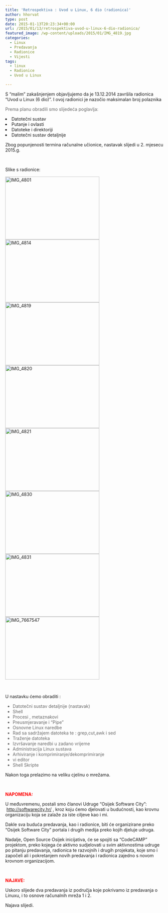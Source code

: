```yaml
---
title: 'Retrospektiva : Uvod u Linux, 6 dio (radionica)'
author: hhorvat
type: post
date: 2015-01-13T20:23:34+00:00
url: /2015/01/13/retrospektiva-uvod-u-linux-6-dio-radionica/
featured_image: /wp-content/uploads/2015/01/IMG_4819.jpg
categories:
  - Linux
  - Predavanja
  - Radionice
  - Vijesti
tags:
  - linux
  - Radionice
  - Uvod u Linux

---
```

S &#8220;malim&#8221; zakašnjenjem objavljujemo da je 13.12.2014 završila radionica “Uvod u Linux (6 dio)”. I ovoj radionici je nazočio maksimalan broj polaznika

<p style="color: #666666;">
  Prema planu obradili smo slijedeća poglavlja:
</p>

<li style="font-weight: inherit; font-style: inherit;">
  Datotečni sustav
</li>
<li style="font-weight: inherit; font-style: inherit;">
  Putanje i ovlasti
</li>
<li style="font-weight: inherit; font-style: inherit;">
  Datoteke i direktoriji
</li>
<li style="font-weight: inherit; font-style: inherit;">
  Datotečni sustav detaljnije
</li>

Zbog popunjenosti termina računalne učionice, nastavak slijedi u 2. mjesecu 2015.g.

&nbsp;

Slike s radionice:

<a href="https://i0.wp.com/www.opensource-osijek.org/wordpress/wp-content/uploads/2015/01/IMG_4801.jpg?ssl=1" data-rel="lightbox-0" title=""><img class="alignnone size-medium wp-image-1842" src="https://i0.wp.com/www.opensource-osijek.org/wordpress/wp-content/uploads/2015/01/IMG_4801.jpg?resize=300%2C200&#038;ssl=1" alt="IMG_4801" width="300" height="200" srcset="https://i0.wp.com/www.opensource-osijek.org/wordpress/wp-content/uploads/2015/01/IMG_4801.jpg?resize=300%2C200&ssl=1 300w, https://i0.wp.com/www.opensource-osijek.org/wordpress/wp-content/uploads/2015/01/IMG_4801.jpg?resize=150%2C100&ssl=1 150w, https://i0.wp.com/www.opensource-osijek.org/wordpress/wp-content/uploads/2015/01/IMG_4801.jpg?resize=1024%2C682&ssl=1 1024w, https://i0.wp.com/www.opensource-osijek.org/wordpress/wp-content/uploads/2015/01/IMG_4801.jpg?w=2000&ssl=1 2000w, https://i0.wp.com/www.opensource-osijek.org/wordpress/wp-content/uploads/2015/01/IMG_4801.jpg?w=3000&ssl=1 3000w" sizes="(max-width: 300px) 100vw, 300px" data-recalc-dims="1" /></a> <a href="https://i2.wp.com/www.opensource-osijek.org/wordpress/wp-content/uploads/2015/01/IMG_4814.jpg?ssl=1" data-rel="lightbox-1" title=""><img class="alignnone size-medium wp-image-1843" src="https://i2.wp.com/www.opensource-osijek.org/wordpress/wp-content/uploads/2015/01/IMG_4814.jpg?resize=300%2C200&#038;ssl=1" alt="IMG_4814" width="300" height="200" srcset="https://i2.wp.com/www.opensource-osijek.org/wordpress/wp-content/uploads/2015/01/IMG_4814.jpg?resize=300%2C200&ssl=1 300w, https://i2.wp.com/www.opensource-osijek.org/wordpress/wp-content/uploads/2015/01/IMG_4814.jpg?resize=150%2C100&ssl=1 150w, https://i2.wp.com/www.opensource-osijek.org/wordpress/wp-content/uploads/2015/01/IMG_4814.jpg?resize=1024%2C682&ssl=1 1024w, https://i2.wp.com/www.opensource-osijek.org/wordpress/wp-content/uploads/2015/01/IMG_4814.jpg?w=2000&ssl=1 2000w, https://i2.wp.com/www.opensource-osijek.org/wordpress/wp-content/uploads/2015/01/IMG_4814.jpg?w=3000&ssl=1 3000w" sizes="(max-width: 300px) 100vw, 300px" data-recalc-dims="1" /></a> <a href="https://i2.wp.com/www.opensource-osijek.org/wordpress/wp-content/uploads/2015/01/IMG_4819.jpg?ssl=1" data-rel="lightbox-2" title=""><img class="alignnone size-medium wp-image-1844" src="https://i2.wp.com/www.opensource-osijek.org/wordpress/wp-content/uploads/2015/01/IMG_4819.jpg?resize=300%2C200&#038;ssl=1" alt="IMG_4819" width="300" height="200" srcset="https://i2.wp.com/www.opensource-osijek.org/wordpress/wp-content/uploads/2015/01/IMG_4819.jpg?resize=300%2C200&ssl=1 300w, https://i2.wp.com/www.opensource-osijek.org/wordpress/wp-content/uploads/2015/01/IMG_4819.jpg?resize=150%2C100&ssl=1 150w, https://i2.wp.com/www.opensource-osijek.org/wordpress/wp-content/uploads/2015/01/IMG_4819.jpg?resize=1024%2C682&ssl=1 1024w, https://i2.wp.com/www.opensource-osijek.org/wordpress/wp-content/uploads/2015/01/IMG_4819.jpg?w=2000&ssl=1 2000w, https://i2.wp.com/www.opensource-osijek.org/wordpress/wp-content/uploads/2015/01/IMG_4819.jpg?w=3000&ssl=1 3000w" sizes="(max-width: 300px) 100vw, 300px" data-recalc-dims="1" /></a> <a href="https://i2.wp.com/www.opensource-osijek.org/wordpress/wp-content/uploads/2015/01/IMG_4820.jpg?ssl=1" data-rel="lightbox-3" title=""><img class="alignnone size-medium wp-image-1845" src="https://i2.wp.com/www.opensource-osijek.org/wordpress/wp-content/uploads/2015/01/IMG_4820.jpg?resize=300%2C200&#038;ssl=1" alt="IMG_4820" width="300" height="200" srcset="https://i2.wp.com/www.opensource-osijek.org/wordpress/wp-content/uploads/2015/01/IMG_4820.jpg?resize=300%2C200&ssl=1 300w, https://i2.wp.com/www.opensource-osijek.org/wordpress/wp-content/uploads/2015/01/IMG_4820.jpg?resize=150%2C100&ssl=1 150w, https://i2.wp.com/www.opensource-osijek.org/wordpress/wp-content/uploads/2015/01/IMG_4820.jpg?resize=1024%2C682&ssl=1 1024w, https://i2.wp.com/www.opensource-osijek.org/wordpress/wp-content/uploads/2015/01/IMG_4820.jpg?w=2000&ssl=1 2000w, https://i2.wp.com/www.opensource-osijek.org/wordpress/wp-content/uploads/2015/01/IMG_4820.jpg?w=3000&ssl=1 3000w" sizes="(max-width: 300px) 100vw, 300px" data-recalc-dims="1" /></a> <a href="https://i2.wp.com/www.opensource-osijek.org/wordpress/wp-content/uploads/2015/01/IMG_4821.jpg?ssl=1" data-rel="lightbox-4" title=""><img class="alignnone size-medium wp-image-1846" src="https://i2.wp.com/www.opensource-osijek.org/wordpress/wp-content/uploads/2015/01/IMG_4821.jpg?resize=300%2C200&#038;ssl=1" alt="IMG_4821" width="300" height="200" srcset="https://i2.wp.com/www.opensource-osijek.org/wordpress/wp-content/uploads/2015/01/IMG_4821.jpg?resize=300%2C200&ssl=1 300w, https://i2.wp.com/www.opensource-osijek.org/wordpress/wp-content/uploads/2015/01/IMG_4821.jpg?resize=150%2C100&ssl=1 150w, https://i2.wp.com/www.opensource-osijek.org/wordpress/wp-content/uploads/2015/01/IMG_4821.jpg?resize=1024%2C682&ssl=1 1024w, https://i2.wp.com/www.opensource-osijek.org/wordpress/wp-content/uploads/2015/01/IMG_4821.jpg?w=2000&ssl=1 2000w, https://i2.wp.com/www.opensource-osijek.org/wordpress/wp-content/uploads/2015/01/IMG_4821.jpg?w=3000&ssl=1 3000w" sizes="(max-width: 300px) 100vw, 300px" data-recalc-dims="1" /></a> <a href="https://i0.wp.com/www.opensource-osijek.org/wordpress/wp-content/uploads/2015/01/IMG_4830.jpg?ssl=1" data-rel="lightbox-5" title=""><img class="alignnone size-medium wp-image-1847" src="https://i0.wp.com/www.opensource-osijek.org/wordpress/wp-content/uploads/2015/01/IMG_4830.jpg?resize=300%2C200&#038;ssl=1" alt="IMG_4830" width="300" height="200" srcset="https://i0.wp.com/www.opensource-osijek.org/wordpress/wp-content/uploads/2015/01/IMG_4830.jpg?resize=300%2C200&ssl=1 300w, https://i0.wp.com/www.opensource-osijek.org/wordpress/wp-content/uploads/2015/01/IMG_4830.jpg?resize=150%2C100&ssl=1 150w, https://i0.wp.com/www.opensource-osijek.org/wordpress/wp-content/uploads/2015/01/IMG_4830.jpg?resize=1024%2C682&ssl=1 1024w, https://i0.wp.com/www.opensource-osijek.org/wordpress/wp-content/uploads/2015/01/IMG_4830.jpg?w=2000&ssl=1 2000w, https://i0.wp.com/www.opensource-osijek.org/wordpress/wp-content/uploads/2015/01/IMG_4830.jpg?w=3000&ssl=1 3000w" sizes="(max-width: 300px) 100vw, 300px" data-recalc-dims="1" /></a> <a href="https://i2.wp.com/www.opensource-osijek.org/wordpress/wp-content/uploads/2015/01/IMG_4831.jpg?ssl=1" data-rel="lightbox-6" title=""><img class="alignnone size-medium wp-image-1848" src="https://i2.wp.com/www.opensource-osijek.org/wordpress/wp-content/uploads/2015/01/IMG_4831.jpg?resize=300%2C200&#038;ssl=1" alt="IMG_4831" width="300" height="200" srcset="https://i2.wp.com/www.opensource-osijek.org/wordpress/wp-content/uploads/2015/01/IMG_4831.jpg?resize=300%2C200&ssl=1 300w, https://i2.wp.com/www.opensource-osijek.org/wordpress/wp-content/uploads/2015/01/IMG_4831.jpg?resize=150%2C100&ssl=1 150w, https://i2.wp.com/www.opensource-osijek.org/wordpress/wp-content/uploads/2015/01/IMG_4831.jpg?resize=1024%2C682&ssl=1 1024w, https://i2.wp.com/www.opensource-osijek.org/wordpress/wp-content/uploads/2015/01/IMG_4831.jpg?w=2000&ssl=1 2000w, https://i2.wp.com/www.opensource-osijek.org/wordpress/wp-content/uploads/2015/01/IMG_4831.jpg?w=3000&ssl=1 3000w" sizes="(max-width: 300px) 100vw, 300px" data-recalc-dims="1" /></a> <a href="https://i2.wp.com/www.opensource-osijek.org/wordpress/wp-content/uploads/2015/01/IMG_7667547.jpg?ssl=1" data-rel="lightbox-7" title=""><img class="alignnone size-medium wp-image-1849" src="https://i2.wp.com/www.opensource-osijek.org/wordpress/wp-content/uploads/2015/01/IMG_7667547.jpg?resize=300%2C200&#038;ssl=1" alt="IMG_7667547" width="300" height="200" srcset="https://i2.wp.com/www.opensource-osijek.org/wordpress/wp-content/uploads/2015/01/IMG_7667547.jpg?resize=300%2C200&ssl=1 300w, https://i2.wp.com/www.opensource-osijek.org/wordpress/wp-content/uploads/2015/01/IMG_7667547.jpg?resize=150%2C100&ssl=1 150w, https://i2.wp.com/www.opensource-osijek.org/wordpress/wp-content/uploads/2015/01/IMG_7667547.jpg?resize=1024%2C682&ssl=1 1024w, https://i2.wp.com/www.opensource-osijek.org/wordpress/wp-content/uploads/2015/01/IMG_7667547.jpg?w=2000&ssl=1 2000w, https://i2.wp.com/www.opensource-osijek.org/wordpress/wp-content/uploads/2015/01/IMG_7667547.jpg?w=3000&ssl=1 3000w" sizes="(max-width: 300px) 100vw, 300px" data-recalc-dims="1" /></a>

&nbsp;

U nastavku ćemo obraditi :

<ul style="color: #666666;">
  <li style="font-weight: inherit; font-style: inherit;">
    Datotečni sustav detaljnije (nastavak)
  </li>
  <li style="font-weight: inherit; font-style: inherit;">
    Shell
  </li>
  <li style="font-weight: inherit; font-style: inherit;">
    Procesi , metaznakovi
  </li>
  <li style="font-weight: inherit; font-style: inherit;">
    Preusmjeravanje i “Pipe”
  </li>
  <li style="font-weight: inherit; font-style: inherit;">
    Osnovne Linux naredbe
  </li>
  <li style="font-weight: inherit; font-style: inherit;">
    Rad sa sadržajem datoteka te : grep,cut,awk i sed
  </li>
  <li style="font-weight: inherit; font-style: inherit;">
    Traženje datoteka
  </li>
  <li style="font-weight: inherit; font-style: inherit;">
    Izvršavanje naredbi u zadano vrijeme
  </li>
  <li style="font-weight: inherit; font-style: inherit;">
    Administracija Linux sustava
  </li>
  <li style="font-weight: inherit; font-style: inherit;">
    Arhiviranje i komprimiranje/dekomprimiranje
  </li>
  <li style="font-weight: inherit; font-style: inherit;">
    vi editor
  </li>
  <li style="font-weight: inherit; font-style: inherit;">
    Shell Skripte
  </li>
</ul>

Nakon toga prelazimo na veliku cjelinu o mrežama.

&nbsp;

<span style="color: rgb(255, 0, 0);"><strong>NAPOMENA:</strong></span>

U međuvremenu, postali smo članovi Udruge &#8220;Osijek Software City&#8221;:  <http://softwarecity.hr/> , kroz koju ćemo djelovati u budućnosti, kao krovnu organizaciju koja se zalaže za iste ciljeve kao i mi.

Dakle sva buduća predavanja, kao i radionice, biti će organizirane preko &#8220;Osijek Software City&#8221; portala i drugih medija preko kojih djeluje udruga.

Nadalje, Open Source Osijek inicijativa, će se spojiti sa &#8220;CodeCAMP&#8221; projektom, preko kojega će aktivno sudjelovati u svim aktivnostima udruge po pitanju predavanja, radionica te razvojnih i drugih projekata, koje smo i započeli ali i pokretanjem novih predavanja i radionica zajedno s novom krovnom organizacijom.

&nbsp;

<span style="color: #ff0000;"><strong>NAJAVE:</strong></span>

Uskoro slijede dva predavanja iz područja koje pokrivamo iz predavanja o Linuxu, i to osnove računalnih mreža 1 i 2.

Najava slijedi.

&nbsp;

&nbsp;

&nbsp;

&nbsp;

&nbsp;

&nbsp;

&nbsp;

&nbsp;

&nbsp;